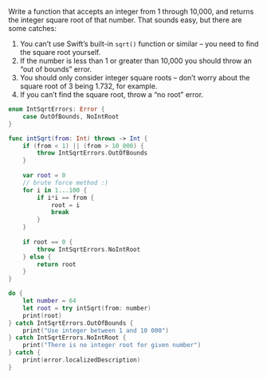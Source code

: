 Write a function that accepts an integer from 1 through 10,000, and returns the integer square root of that number. That sounds easy, but there are some catches: 

1. You can’t use Swift’s built-in `sqrt()` function or similar – you need to find the square root yourself.
2. If the number is less than 1 or greater than 10,000 you should throw an “out of bounds” error.
3. You should only consider integer square roots – don’t worry about the square root of 3 being 1.732, for example.
4. If you can’t find the square root, throw a “no root” error.

```swift
enum IntSqrtErrors: Error {
    case OutOfBounds, NoIntRoot
}

func intSqrt(from: Int) throws -> Int {
    if (from < 1) || (from > 10_000) {
        throw IntSqrtErrors.OutOfBounds
    }
    
    var root = 0
    // brute force method :)
    for i in 1...100 {
        if i*i == from {
            root = i
            break
        }
    }
    
    if root == 0 {
        throw IntSqrtErrors.NoIntRoot
    } else {
        return root
    }
}

do {
    let number = 64
    let root = try intSqrt(from: number)
    print(root)
} catch IntSqrtErrors.OutOfBounds {
    print("Use integer between 1 and 10 000")
} catch IntSqrtErrors.NoIntRoot {
    print("There is no integer root for given number")
} catch {
    print(error.localizedDescription)
}
```